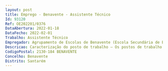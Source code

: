```yaml
--- 
layout: post
title: Emprego - Benavente - Assistente Técnico
Id: 93120
Ref: OE202201/0376
DataAbertura: 2022-01-18
DataFecho: 2022-02-01
Trabalho: Assistente Técnico
Empregador: Agrupamento de Escolas de Benavente (Escola Secundária de Benavente - Sede)
Descricao: Caracterização do posto de trabalho — Os postos de trabalho a ocupar caracterizam  se pelo exercício de funções na carreira e na categoria de assistente técnico, tal como descrito no anexo referido no n.º 2 do artigo 88.º da LTFP, para os serviços administrativos dos AE ENA, com o seguinte perfil de competências 1  Exercer funções de natureza executiva 2 — Exercer funções de aplicação de métodos e processos inerentes à gestão de recursos humanos e alunos 3 — Exercer funções de aplicação de métodos e processos inerentes à gestão do orçamento, contabilidade, património, aprovisionamento 4 — Exercer funções de secretaria, arquivo e expediente 5 — Dispor de competências de utilização das tecnologias digitais em áreas de software integradas no desenvolvimento da atividade inserida no correspondente conteúdo funcional, designadamente de processamento de texto e de folha de cálculo.
CodigoPostal: 2130-184 BENAVENTE
Concelho: Benavente
Distrito: Santarém
--- 
```

